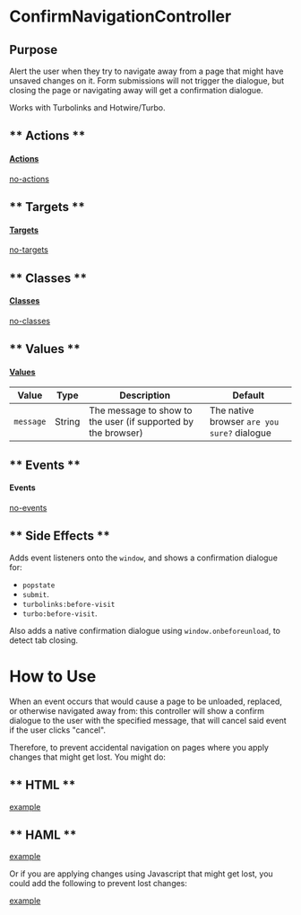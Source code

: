# ConfirmNavigationController

## Purpose

Alert the user when they try to navigate away from a page that might have unsaved changes on it. Form submissions will not trigger the dialogue, but closing the page or navigating away will get a confirmation dialogue.

Works with Turbolinks and Hotwire/Turbo.

<!-- tabs:start -->

## ** Actions **

#### [Actions](https://stimulus.hotwire.dev/reference/actions)

[no-actions](../_partials/no-actions.md ':include')

## ** Targets **

#### [Targets](https://stimulus.hotwire.dev/reference/targets)

[no-targets](../_partials/no-targets.md ':include')

## ** Classes **

#### [Classes](https://stimulus.hotwire.dev/reference/classes)

[no-classes](../_partials/no-classes.md ':include')

## ** Values **

#### [Values](https://stimulus.hotwire.dev/reference/values)

| Value | Type | Description | Default |
| --- | --- | --- | --- |
| `message` | String | The message to show to the user (if supported by the browser) | The native browser `are you sure?` dialogue |

## ** Events **

#### Events

[no-events](../_partials/no-events.md ':include')

## ** Side Effects **

Adds event listeners onto the `window`, and shows a confirmation dialogue for:
- `popstate`
- `submit`.
- `turbolinks:before-visit`
- `turbo:before-visit`.

Also adds a native confirmation dialogue using `window.onbeforeunload`, to detect tab closing. 

<!-- tabs:end -->

# How to Use

When an event occurs that would cause a page to be unloaded, replaced, or otherwise navigated away from:
this controller will show a confirm dialogue to the user with the specified message, that will cancel said event if the user clicks "cancel".

Therefore, to prevent accidental navigation on pages where you apply changes that might get lost. You might do: 
<!-- tabs:start -->
## ** HTML **
[example](../examples/confirm_navigation_controller.html ':include :type=code')
## ** HAML **
[example](../examples/confirm_navigation_controller.haml ':include :type=code')
<!-- tabs:end -->

Or if you are applying changes using Javascript that might get lost, 
you could add the following to prevent lost changes:

[example](../examples/confirm_navigation_controller.js ':include :type=code')
